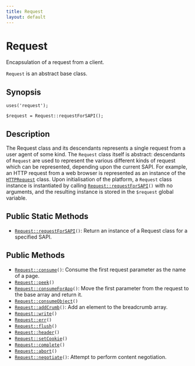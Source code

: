 ```yaml
---
title: Request
layout: default
---
```


# Request

Encapsulation of a request from a client.

<code>Request</code> is an abstract base class.

## Synopsis

<pre><code>uses('request');

$request = Request::requestForSAPI();
</code></pre>
## Description

The Request class and its descendants represents a single request from a user
agent of some kind. The `Request` class itself is abstract: descendants of `Request`
are used to represent the various different kinds of request which can be
represented, depending upon the current SAPI. For example, an HTTP request
from a web browser is represented as an instance of the <code><a href="HTTPRequest">HTTPRequest</a></code> class.
Upon initialisation of the platform, a `Request` class instance is instantiated by
calling <code><a href="Request%3A%3ArequestForSAPI">Request::requestForSAPI</a>()</code> with no arguments, and the resulting instance is stored
in the <code>$request</code> global variable.

## Public Static Methods

* <code><a href="Request%3A%3ArequestForSAPI">Request::requestForSAPI</a>()</code>: Return an instance of a Request class for a specified SAPI.

## Public Methods

* <code><a href="Request%3A%3Aconsume">Request::consume</a>()</code>: Consume the first request parameter as the name of a page.
* <code><a href="Request%3A%3Apeek">Request::peek</a>()</code>
* <code><a href="Request%3A%3AconsumeForApp">Request::consumeForApp</a>()</code>: Move the first parameter from the request to the base array and return it.
* <code><a href="Request%3A%3AconsumeObject">Request::consumeObject</a>()</code>
* <code><a href="Request%3A%3AaddCrumb">Request::addCrumb</a>()</code>: Add an element to the breadcrumb array.
* <code><a href="Request%3A%3Awrite">Request::write</a>()</code>
* <code><a href="Request%3A%3Aerr">Request::err</a>()</code>
* <code><a href="Request%3A%3Aflush">Request::flush</a>()</code>
* <code><a href="Request%3A%3Aheader">Request::header</a>()</code>
* <code><a href="Request%3A%3AsetCookie">Request::setCookie</a>()</code>
* <code><a href="Request%3A%3Acomplete">Request::complete</a>()</code>
* <code><a href="Request%3A%3Aabort">Request::abort</a>()</code>
* <code><a href="Request%3A%3Anegotiate">Request::negotiate</a>()</code>: Attempt to perform content negotiation.

